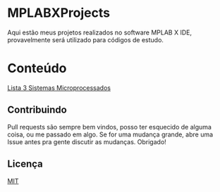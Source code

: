 # MPLABXProjects

Aqui estão meus projetos realizados no software MPLAB X IDE, provavelmente será utilizado para códigos de estudo.

# Conteúdo

[Lista 3 Sistemas Microprocessados](https://github.com/taffarel55/MPLABXProjects/tree/master/lista3_Sismicro.X)

## Contribuindo

Pull requests são sempre bem vindos, posso ter esquecido de alguma coisa, ou me passado em algo. Se for uma mudança grande, abre uma Issue antes pra gente discutir as mudanças. Obrigado!

## Licença

[MIT](https://choosealicense.com/licenses/mit/)
